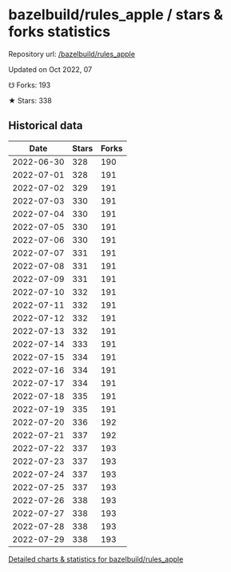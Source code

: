 # bazelbuild/rules_apple / stars & forks statistics

Repository url: [/bazelbuild/rules_apple](https://github.com/bazelbuild/rules_apple)

Updated on Oct 2022, 07

☋ Forks: 193

★ Stars: 338

## Historical data
| Date | Stars | Forks |
|------|-------|-------|
| 2022-06-30 | 328 | 190 | 
| 2022-07-01 | 328 | 191 | 
| 2022-07-02 | 329 | 191 | 
| 2022-07-03 | 330 | 191 | 
| 2022-07-04 | 330 | 191 | 
| 2022-07-05 | 330 | 191 | 
| 2022-07-06 | 330 | 191 | 
| 2022-07-07 | 331 | 191 | 
| 2022-07-08 | 331 | 191 | 
| 2022-07-09 | 331 | 191 | 
| 2022-07-10 | 332 | 191 | 
| 2022-07-11 | 332 | 191 | 
| 2022-07-12 | 332 | 191 | 
| 2022-07-13 | 332 | 191 | 
| 2022-07-14 | 333 | 191 | 
| 2022-07-15 | 334 | 191 | 
| 2022-07-16 | 334 | 191 | 
| 2022-07-17 | 334 | 191 | 
| 2022-07-18 | 335 | 191 | 
| 2022-07-19 | 335 | 191 | 
| 2022-07-20 | 336 | 192 | 
| 2022-07-21 | 337 | 192 | 
| 2022-07-22 | 337 | 193 | 
| 2022-07-23 | 337 | 193 | 
| 2022-07-24 | 337 | 193 | 
| 2022-07-25 | 337 | 193 | 
| 2022-07-26 | 338 | 193 | 
| 2022-07-27 | 338 | 193 | 
| 2022-07-28 | 338 | 193 | 
| 2022-07-29 | 338 | 193 | 


[Detailed charts & statistics for bazelbuild/rules_apple](https://reviewgithub.com/rep/bazelbuild/rules_apple)

